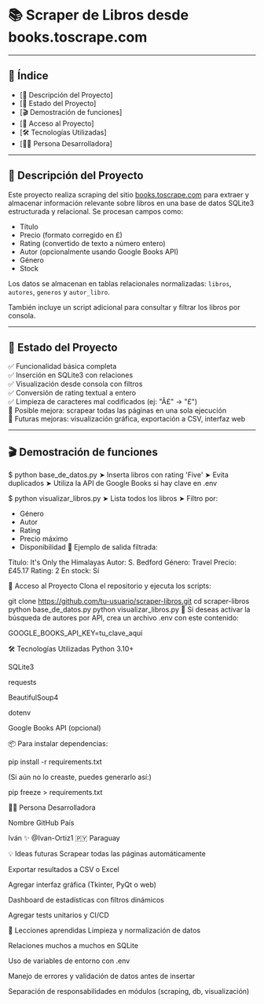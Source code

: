 # 📚 Scraper de Libros desde books.toscrape.com

---

## 📑 Índice

- [📄 Descripción del Proyecto]
- [🚧 Estado del Proyecto]
- [🎬 Demostración de funciones]
- [🔐 Acceso al Proyecto]
- [🛠️ Tecnologías Utilizadas]
- [👨‍💻 Persona Desarrolladora]

---

## 📄 Descripción del Proyecto

Este proyecto realiza scraping del sitio [books.toscrape.com](http://books.toscrape.com/) para extraer y almacenar información relevante sobre libros en una base de datos SQLite3 estructurada y relacional. Se procesan campos como:

- Título
- Precio (formato corregido en £)
- Rating (convertido de texto a número entero)
- Autor (opcionalmente usando Google Books API)
- Género
- Stock

Los datos se almacenan en tablas relacionales normalizadas: `libros`, `autores`, `generos` y `autor_libro`.

También incluye un script adicional para consultar y filtrar los libros por consola.

---

## 🚧 Estado del Proyecto

✅ Funcionalidad básica completa  
✅ Inserción en SQLite3 con relaciones  
✅ Visualización desde consola con filtros  
✅ Conversión de rating textual a entero  
✅ Limpieza de caracteres mal codificados (ej: "Â£" → "£")  
🚧 Posible mejora: scrapear todas las páginas en una sola ejecución  
🚧 Futuras mejoras: visualización gráfica, exportación a CSV, interfaz web  

---

## 🎬 Demostración de funciones

$ python base_de_datos.py
➤ Inserta libros con rating 'Five'
➤ Evita duplicados
➤ Utiliza la API de Google Books si hay clave en .env

$ python visualizar_libros.py
➤ Lista todos los libros
➤ Filtro por:
   - Género
   - Autor
   - Rating
   - Precio máximo
   - Disponibilidad
📌 Ejemplo de salida filtrada:

Título: It's Only the Himalayas
Autor: S. Bedford
Género: Travel
Precio: £45.17
Rating: 2
En stock: Sí

🔐 Acceso al Proyecto
Clona el repositorio y ejecuta los scripts:

git clone https://github.com/tu-usuario/scraper-libros.git
cd scraper-libros
python base_de_datos.py
python visualizar_libros.py
🔑 Si deseas activar la búsqueda de autores por API, crea un archivo .env con este contenido:

GOOGLE_BOOKS_API_KEY=tu_clave_aquí

🛠️ Tecnologías Utilizadas
Python 3.10+

SQLite3

requests

BeautifulSoup4

dotenv

Google Books API (opcional)

📦 Para instalar dependencias:

pip install -r requirements.txt

(Si aún no lo creaste, puedes generarlo así:)

pip freeze > requirements.txt

👨‍💻 Persona Desarrolladora

Nombre	GitHub	País

Iván ✨	@Ivan-Ortiz1	🇵🇾 Paraguay

💡 Ideas futuras
Scrapear todas las páginas automáticamente

Exportar resultados a CSV o Excel

Agregar interfaz gráfica (Tkinter, PyQt o web)

Dashboard de estadísticas con filtros dinámicos

Agregar tests unitarios y CI/CD

🧠 Lecciones aprendidas
Limpieza y normalización de datos

Relaciones muchos a muchos en SQLite

Uso de variables de entorno con .env

Manejo de errores y validación de datos antes de insertar

Separación de responsabilidades en módulos (scraping, db, visualización)
